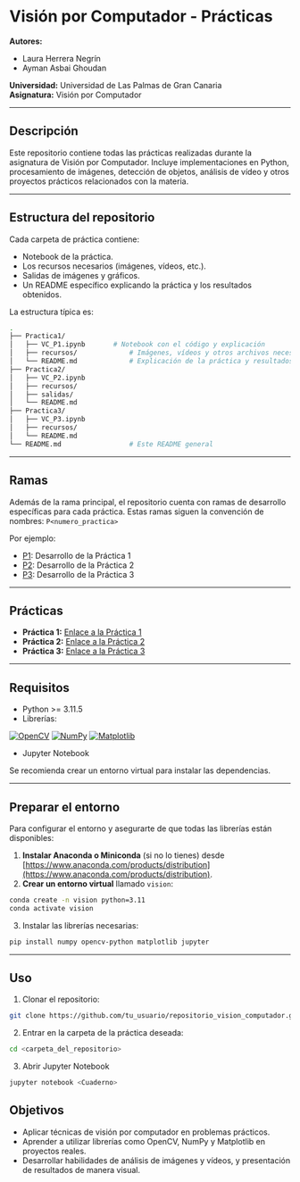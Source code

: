 # Visión por Computador - Prácticas

**Autores:**  
- Laura Herrera Negrín  
- Ayman Asbai Ghoudan

**Universidad:** Universidad de Las Palmas de Gran Canaria  
**Asignatura:** Visión por Computador  

---

## Descripción
Este repositorio contiene todas las prácticas realizadas durante la asignatura de Visión por Computador. Incluye implementaciones en Python, procesamiento de imágenes, detección de objetos, análisis de vídeo y otros proyectos prácticos relacionados con la materia.  

---
## Estructura del repositorio
Cada carpeta de práctica contiene:
- Notebook de la práctica.  
- Los recursos necesarios (imágenes, vídeos, etc.).
- Salidas de imágenes y gráficos.
- Un README específico explicando la práctica y los resultados obtenidos.

La estructura típica es:

```bash
.
├── Practica1/
│   ├── VC_P1.ipynb       # Notebook con el código y explicación
│   ├── recursos/             # Imágenes, vídeos y otros archivos necesarios
│   └── README.md             # Explicación de la práctica y resultados
├── Practica2/
│   ├── VC_P2.ipynb
│   ├── recursos/
│   ├── salidas/
│   └── README.md
├── Practica3/
│   ├── VC_P3.ipynb
│   ├── recursos/
│   └── README.md
└── README.md                 # Este README general

```

---
## Ramas
Además de la rama principal, el repositorio cuenta con ramas de desarrollo específicas para cada práctica.
Estas ramas siguen la convención de nombres: ```P<numero_practica>```

Por ejemplo:
- [P1](https://github.com/lauraheerrera/VC/tree/P1): Desarrollo de la Práctica 1
- [P2](https://github.com/lauraheerrera/VC/tree/P2): Desarrollo de la Práctica 2
- [P3](https://github.com/lauraheerrera/VC/tree/P3): Desarrollo de la Práctica 3

--- 
## Prácticas
- **Práctica 1:** [Enlace a la Práctica 1](https://github.com/lauraheerrera/VC/tree/main/Practica1)
- **Práctica 2:** [Enlace a la Práctica 2](https://github.com/lauraheerrera/VC/tree/main/Practica2)  
- **Práctica 3:** [Enlace a la Práctica 3](https://github.com/lauraheerrera/VC/tree/main/Practica3) 

---
## Requisitos
- Python >= 3.11.5 
- Librerías:

[![OpenCV](https://img.shields.io/badge/OpenCV-%23FD8C00?style=for-the-badge&logo=opencv&logoColor=white)](https://opencv.org/)  [![NumPy](https://img.shields.io/badge/NumPy-%23013243?style=for-the-badge&logo=numpy&logoColor=white)](https://numpy.org/)  [![Matplotlib](https://img.shields.io/badge/Matplotlib-%23006DBA?style=for-the-badge&logo=matplotlib&logoColor=white)](https://matplotlib.org/)  

- Jupyter Notebook

Se recomienda crear un entorno virtual para instalar las dependencias.

---

## Preparar el entorno
Para configurar el entorno y asegurarte de que todas las librerías están disponibles:

1. **Instalar Anaconda o Miniconda** (si no lo tienes) desde [https://www.anaconda.com/products/distribution](https://www.anaconda.com/products/distribution).
2. **Crear un entorno virtual** llamado `vision`:
```bash
conda create -n vision python=3.11
conda activate vision
```
3. Instalar las librerías necesarias:
```bash
pip install numpy opencv-python matplotlib jupyter
```

---
## Uso
1. Clonar el repositorio:  
```bash
git clone https://github.com/tu_usuario/repositorio_vision_computador.git
```
2. Entrar en la carpeta de la práctica deseada:
```bash
cd <carpeta_del_repositorio>
```
3. Abrir Jupyter Notebook
```bash
jupyter notebook <Cuaderno>
```
  
## Objetivos
- Aplicar técnicas de visión por computador en problemas prácticos.
- Aprender a utilizar librerías como OpenCV, NumPy y Matplotlib en proyectos reales.
- Desarrollar habilidades de análisis de imágenes y vídeos, y presentación de resultados de manera visual.


